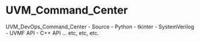 # UVM_Command_Center
UVM_DevOps_Command_Center - Source - Python - tkinter - SystemVerilog - UVMF API - C++ API ... etc, etc, etc.
